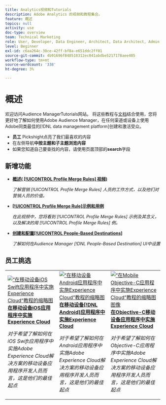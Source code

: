 ```yaml
---
title: Analytics视频和Tutorials
description: Adobe Analytics 的视频和教程集合。
feature: 概述
topics: null
activity: use
doc-type: overview
team: Technical Marketing
role: User, Developer, Data Engineer, Architect, Data Architect, Admin, Leader
level: Beginner
exl-id: c6aa264c-30ce-42ff-bf8a-e651ddc2ff01
source-git-commit: 4b91696f840518312ec041abdbe5217178aee405
workflow-type: tm+mt
source-wordcount: '338'
ht-degree: 3%

---
```


# 概述

欢迎访问Audience ManagerTutorials网站。  将这些教程与[文档](https://experienceleague.adobe.com/docs/audience-manager/user-guide/aam-home.html)结合使用，您将更好地了解如何使用Adobe Audience Manager，在任何渠道或设备上使用Adobe同类最佳的[!DNL data management platform]创建和激活受众。

* **员工** Pickshight点亮了我们最喜欢的内容
* 在左侧导航&#x200B;**中按主题和子主题浏览内容**
* 如果您知道自己要查找的内容，请使用页面顶部的&#x200B;**search**&#x200B;字段

## 新增功能

* **[概述( [!UICONTROL Profile Merge Rules] 视频)](build-and-manage-audiences/profile-merge/overview-of-profile-merge-rules.md)**

   *了解营销 [!UICONTROL Profile Merge Rules] 人员的工作方式，以及他们对营销人员的价值。*

* **[[!UICONTROL Profile Merge Rule]示例和用例](build-and-manage-audiences/profile-merge/profile-merge-rule-examples-and-use-cases.md)**

   *在此视频中，您将看到 [!UICONTROL Profile Merge Rules] 示例及其含义，以及解决的用 [!UICONTROL Profile Merge Rules] 例。*

* **[创建和配置[!UICONTROL People-Based Destinations]](data-activation/people-based-destinations/create-and-configure-people-based-destinations.md)**

   *了解如何在Audience Manager [!DNL People-Based Destination] UI中设置*

## 员工挑选

<table>
<tr>
  <td>
    <a href="https://docs.adobe.com/content/help/en/experience-cloud/implementing-in-mobile-ios-swift-apps-with-launch/index.html">
      <img alt="“在移动设备iOS Swift应用程序中实施Experience Cloud”教程的缩略图" src="assets/thumb_swift.png" />
    </a>
    <div>
      <a href="https://docs.adobe.com/content/help/en/experience-cloud/implementing-in-mobile-ios-swift-apps-with-launch/index.html">
    <strong>在移动设备iOS应用程序中实施Experience Cloud</strong>
    </a>
    </div>
    <p>
    <em>对于希望了解如何在iOS Swift应用程序中实施Adobe Experience Cloud解决方案的移动设备应用程序开发人员而言，这是他们的最佳起点</em>
    <p>
  </td>
  <td>
    <a href="https://docs.adobe.com/content/help/en/experience-cloud/implementing-in-mobile-android-apps-with-launch/index.html">
      <img alt="“在移动设备Android应用程序中实施Experience Cloud”教程的缩略图" src="assets/thumb_android.png" />
    </a>
    <div>
      <a href="https://docs.adobe.com/content/help/en/experience-cloud/implementing-in-mobile-android-apps-with-launch/index.html">
    <strong>在移动设备[!DNL Android]应用程序中实施Experience Cloud</strong>
    </a>
    </div>
    <p>
    <em>对于希望了解如何在Android应用程序中实施Adobe Experience Cloud解决方案的移动设备应用程序开发人员而言，这是他们的最佳起点</em>
    <p>
  </td>
  <td>
    <a href="https://docs.adobe.com/content/help/en/experience-cloud/implementing-in-mobile-ios-objective-c-apps-with-launch/index.html">
      <img alt="“在Mobile Objective-C应用程序中实施Experience Cloud”教程的缩略图图像" src="assets/thumb_objective_c.png" />
    </a>
    <div>
      <a href="https://docs.adobe.com/content/help/en/experience-cloud/implementing-in-mobile-ios-objective-c-apps-with-launch/index.html">
    <strong>在Objective-C移动设备应用程序中实施Experience Cloud</strong>
    </a>
    </div>
    <p>
    <em>对于希望了解如何在Objective-C应用程序中实施Adobe Experience Cloud解决方案的移动设备应用程序开发人员而言，这是他们的最佳起点</em>
    <p>
  </td>
</tr>
</table>
